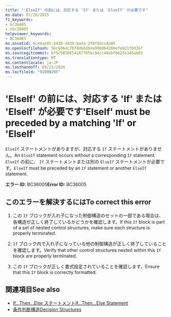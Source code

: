 ```yaml
---
title: "'ElseIf' の前には、対応する 'If' または 'ElseIf' が必要です"
ms.date: 07/20/2015
f1_keywords:
- bc36005
- vbc36005
helpviewer_keywords:
- BC36005
ms.assetid: bcebae85-b438-4839-bada-2f8f8dcc8a86
ms.openlocfilehash: 56c6964c7078d66d84a9960b4206efe931fb926f
ms.sourcegitcommit: bf5c5850654187705bc94cc40ebfb62fe346ab02
ms.translationtype: MT
ms.contentlocale: ja-JP
ms.lasthandoff: 09/23/2020
ms.locfileid: "91099295"
---
```

# <a name="elseif-must-be-preceded-by-a-matching-if-or-elseif"></a><span data-ttu-id="866b0-102">'ElseIf' の前には、対応する 'If' または 'ElseIf' が必要です</span><span class="sxs-lookup"><span data-stu-id="866b0-102">'ElseIf' must be preceded by a matching 'If' or 'ElseIf'</span></span>

<span data-ttu-id="866b0-103">`ElseIf` ステートメントがありますが、対応する `If` ステートメントがありません。</span><span class="sxs-lookup"><span data-stu-id="866b0-103">An `ElseIf` statement occurs without a corresponding `If` statement.</span></span> <span data-ttu-id="866b0-104">`ElseIf` の前に、 `If` ステートメントまたは別の `ElseIf` ステートメントが必要です。</span><span class="sxs-lookup"><span data-stu-id="866b0-104">`ElseIf` must be preceded by an `If` statement or another `ElseIf` statement.</span></span>  
  
 <span data-ttu-id="866b0-105">**エラー ID:** BC36005</span><span class="sxs-lookup"><span data-stu-id="866b0-105">**Error ID:** BC36005</span></span>  
  
## <a name="to-correct-this-error"></a><span data-ttu-id="866b0-106">このエラーを解決するには</span><span class="sxs-lookup"><span data-stu-id="866b0-106">To correct this error</span></span>  
  
1. <span data-ttu-id="866b0-107">この `If` ブロックが入れ子になった制御構造のセットの一部である場合は、各構造が正しく終了しているかどうかを確認します。</span><span class="sxs-lookup"><span data-stu-id="866b0-107">If this `If` block is part of a set of nested control structures, make sure each structure is properly terminated.</span></span>  
  
2. <span data-ttu-id="866b0-108">`If` ブロック内で入れ子になっている他の制御構造が正しく終了していることを確認します。</span><span class="sxs-lookup"><span data-stu-id="866b0-108">Verify that other control structures nested within this `If` block are properly terminated.</span></span>  
  
3. <span data-ttu-id="866b0-109">この `If` ブロックが正しく書式設定されていることを確認します。</span><span class="sxs-lookup"><span data-stu-id="866b0-109">Ensure that this `If` block is correctly formatted.</span></span>  
  
## <a name="see-also"></a><span data-ttu-id="866b0-110">関連項目</span><span class="sxs-lookup"><span data-stu-id="866b0-110">See also</span></span>

- [<span data-ttu-id="866b0-111">If...Then...Else ステートメント</span><span class="sxs-lookup"><span data-stu-id="866b0-111">If...Then...Else Statement</span></span>](../language-reference/statements/if-then-else-statement.md)
- [<span data-ttu-id="866b0-112">条件判断構造</span><span class="sxs-lookup"><span data-stu-id="866b0-112">Decision Structures</span></span>](../programming-guide/language-features/control-flow/decision-structures.md)
